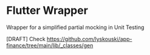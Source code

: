# Flutter Wrapper
Wrapper for a simplified partial mocking in Unit Testing

[DRAFT] Check https://github.com/lyskouski/app-finance/tree/main/lib/_classes/gen
